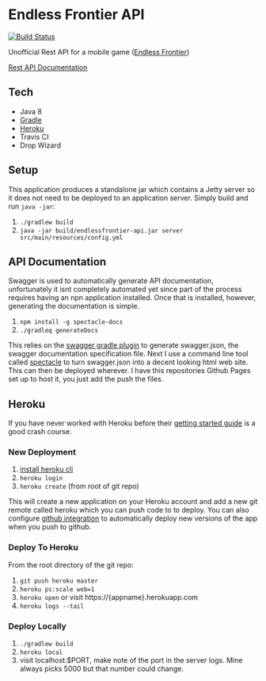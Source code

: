 # Endless Frontier API
[![Build Status](https://travis-ci.org/macgregor/endlessfrontier_api.svg?branch=master)](https://travis-ci.org/macgregor/endlessfrontier_api)

Unofficial Rest API for a mobile game ([Endless Frontier](https://play.google.com/store/apps/details?id=com.ekkorr.endlessfrontier.global&amp;hl=en))

[Rest API Documentation](https://macgregor.github.io/endlessfrontier_api/)

## Tech
* Java 8
* [Gradle](https://macgregor.gitbooks.io/developer-notes/content/software-dev/build_tools/gradle.html)
* [Heroku](https://macgregor.gitbooks.io/developer-notes/content/software-dev/hosting_platforms/heroku.html)
* Travis CI
* Drop Wizard

## Setup
This application produces a standalone jar which contains a Jetty server so it does not need to be deployed to an application server. Simply build and run `java -jar`:

1. `./gradlew build`
2. `java -jar build/endlessfrontier-api.jar server src/main/resources/config.yml`


## API Documentation
Swagger is used to automatically generate API documentation, unfortunately it isnt completely automated yet since part of the process requires having an npn application installed. Once that is installed, however, generating the documentation is simple.

1. `npm install -g spectacle-docs`
2. `./gradleq generateDocs`

This relies on the [swagger gradle plugin](https://github.com/gigaSproule/swagger-gradle-plugin) to generate swagger.json, the swagger documentation specification file. Next I use a command line tool called [spectacle](https://github.com/sourcey/spectacle) to turn swagger.json into a decent looking html web site. This can then be deployed wherever. I have this repositories Github Pages set up to host it, you just add the push the files.

## Heroku
If you have never worked with Heroku before their [getting started guide](https://devcenter.heroku.com/articles/getting-started-with-java#introduction) is a good crash course.


### New Deployment
1. [install heroku cli](https://devcenter.heroku.com/articles/heroku-cli)
2. `heroku login`
3. `heroku create` (from root of git repo)

This will create a new application on your Heroku account and add a new git remote called heroku which you can push code to to deploy. You can also configure [github integration](https://devcenter.heroku.com/articles/github-integration) to automatically deploy new versions of the app when you push to github.


### Deploy To Heroku
From the root directory of the git repo:

1. `git push heroku master`
2. `heroku ps:scale web=1`
3. `heroku open` or visit https://{appname}.herokuapp.com
4. `heroku logs --tail`


### Deploy Locally
1. `./gradlew build`
2. `heroku local`
3. visit localhost:$PORT, make note of the port in the server logs. Mine always picks 5000 but that number could change.